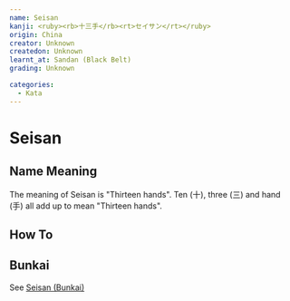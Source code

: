 ```yaml
---
name: Seisan
kanji: <ruby><rb>十三手</rb><rt>セイサン</rt></ruby>
origin: China
creator: Unknown
createdon: Unknown
learnt_at: Sandan (Black Belt)
grading: Unknown

categories:
  - Kata
---
```


# Seisan

<Infobox/>

## Name Meaning

The meaning of Seisan is "Thirteen hands". Ten (十), three (三) and hand (手) all add up to mean "Thirteen hands".

<!-- ## Kata History -->

## How To

<Wiki-Video url="https://youtu.be/jXNjK_HuV1Y" />

<!-- ### Important Points -->

## Bunkai

See [Seisan (Bunkai)](/bunkai/seisan)
